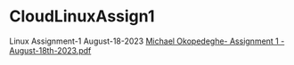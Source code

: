 # CloudLinuxAssign1
Linux Assignment-1 August-18-2023
[Michael Okopedeghe- Assignment 1 -August-18th-2023.pdf](https://github.com/mokopedeghe/CloudLinuxAssign1/files/12385235/Michael.Okopedeghe-.Assignment.1.-August-18th-2023.pdf)
